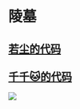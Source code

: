 # 陵墓

[若尘的代码](https://guhhhhaa.gitbook.io/bfm-unity-doc-v1/ruan-jian-bfm-on-python/ruan-jian-ruo-chen-ti-gong-de-dai-ma-on-c++)\
\
[千千🐱的代码](https://guhhhhaa.gitbook.io/bfm-unity-doc-v1/ruan-jian-bfm-on-python/qian-qian-de-liang-hua-shi-jie-hou-ban-dai-ma)
-----------------------------------------------------------------------------------------------------------------------------

![](<../../.gitbook/assets/屏幕快照 2020-04-19 上午8.34.08.png>)
